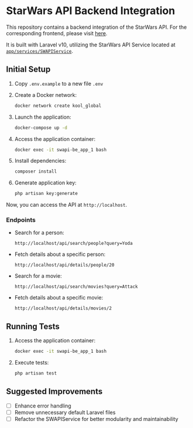 # StarWars API Backend Integration

This repository contains a backend integration of the StarWars API. For the corresponding frontend, please visit [here](https://github.com/nhil777/swapi-fe).

It is built with Laravel v10, utilizing the StarWars API Service located at [`app/services/SWAPIService`](https://github.com/nhil777/swapi-be/blob/main/app/Services/SWAPIService.php).

## Initial Setup

1. Copy `.env.example` to a new file `.env`

2. Create a Docker network:
    ```bash
    docker network create kool_global
    ```

3. Launch the application:
    ```bash
    docker-compose up -d
    ```

4. Access the application container:
    ```bash
    docker exec -it swapi-be_app_1 bash
    ```

5. Install dependencies:
    ```bash
    composer install
    ```

6. Generate application key:
    ```bash
    php artisan key:generate
    ```

Now, you can access the API at `http://localhost`.

### Endpoints
- Search for a person:
    ```
    http://localhost/api/search/people?query=Yoda
    ```

- Fetch details about a specific person:
    ```
    http://localhost/api/details/people/20
    ```

- Search for a movie:
    ```
    http://localhost/api/search/movies?query=Attack
    ```

- Fetch details about a specific movie:
    ```
    http://localhost/api/details/movies/2
    ```

## Running Tests

1. Access the application container:
    ```bash
    docker exec -it swapi-be_app_1 bash
    ```

2. Execute tests:
    ```bash
    php artisan test
    ```

## Suggested Improvements

- [ ] Enhance error handling
- [ ] Remove unnecessary default Laravel files
- [ ] Refactor the SWAPIService for better modularity and maintainability
